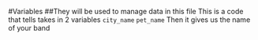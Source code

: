 #Variables
##They will be used to manage data in this file
This is a code that tells takes in 2 variables
`city_name`
`pet_name`
Then it gives us the name of your band